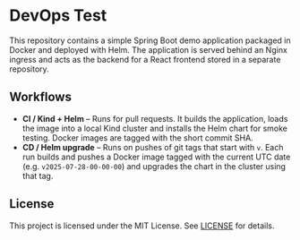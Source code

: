 # DevOps Test

This repository contains a simple Spring Boot demo application packaged in Docker and deployed with Helm. The application is served behind an Nginx ingress and acts as the backend for a React frontend stored in a separate repository.

## Workflows

- **CI / Kind + Helm** – Runs for pull requests. It builds the application, loads the image into a local Kind cluster and installs the Helm chart for smoke testing. Docker images are tagged with the short commit SHA.
- **CD / Helm upgrade** – Runs on pushes of git tags that start with `v`. Each run builds and pushes a Docker image tagged with the current UTC date (e.g. `v2025-07-28-00-00-00`) and upgrades the chart in the cluster using that tag.

## License

This project is licensed under the MIT License. See [LICENSE](LICENSE) for details.

